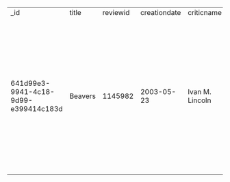 <table><tr><td>_id</td><td>title</td><td>reviewid</td><td>creationdate</td><td>criticname</td><td>originalscore</td><td>reviewstate</td><td>reviewtext</td></tr><tr><td>641d99e3-9941-4c18-9d99-e399414c183d</td><td>Beavers</td><td>1145982</td><td>2003-05-23</td><td>Ivan M. Lincoln</td><td>3.5/4</td><td>fresh</td><td>Timed to be just long enough for most youngsters' brief attention spans -- and it's packed with plenty of interesting activity, both on land and under the water.</td></tr></table>
